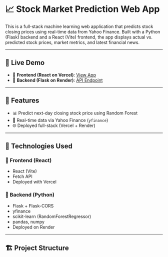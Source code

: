# 📈 Stock Market Prediction Web App

This is a full-stack machine learning web application that predicts stock closing prices using real-time data from Yahoo Finance. Built with a Python (Flask) backend and a React (Vite) frontend, the app displays actual vs. predicted stock prices, market metrics, and latest financial news.

---

## 🚀 Live Demo

- 🔗 **Frontend (React on Vercel)**: [View App](https://your-vercel-url.vercel.app)
- 🔗 **Backend (Flask on Render)**: [API Endpoint](https://stock-predict-o06v.onrender.com/predict?ticker=AAPL)

---

## 📌 Features

- 📊 Predict next-day closing stock price using Random Forest
- 🔄 Real-time data via Yahoo Finance (`yfinance`)
- 🌐 Deployed full-stack (Vercel + Render)

---

## 🧠 Technologies Used

### 🔹 Frontend (React)
- React (Vite)
- Fetch API
- Deployed with Vercel

### 🔹 Backend (Python)
- Flask + Flask-CORS
- yfinance
- scikit-learn (RandomForestRegressor)
- pandas, numpy
- Deployed on Render

---

## 🏗️ Project Structure

